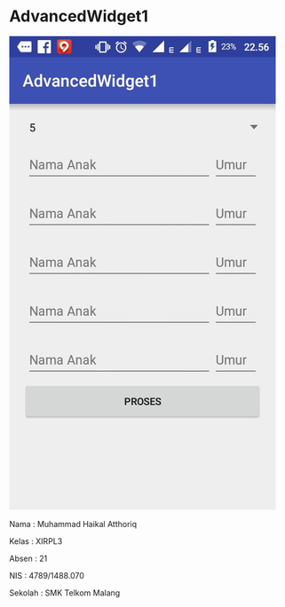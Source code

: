 # AdvancedWidget1

![Screenshot 1](https://github.com/haikalatth/AdvancedWidget1/blob/master/687474703a2f2f696d616765736861636b2e636f6d2f612f696d673932342f363731372f4348734b4f4d2e6a7067.jpg)

Nama    : Muhammad Haikal Atthoriq 

Kelas   : XIRPL3 

Absen   : 21 

NIS     : 4789/1488.070 

Sekolah : SMK Telkom Malang 
